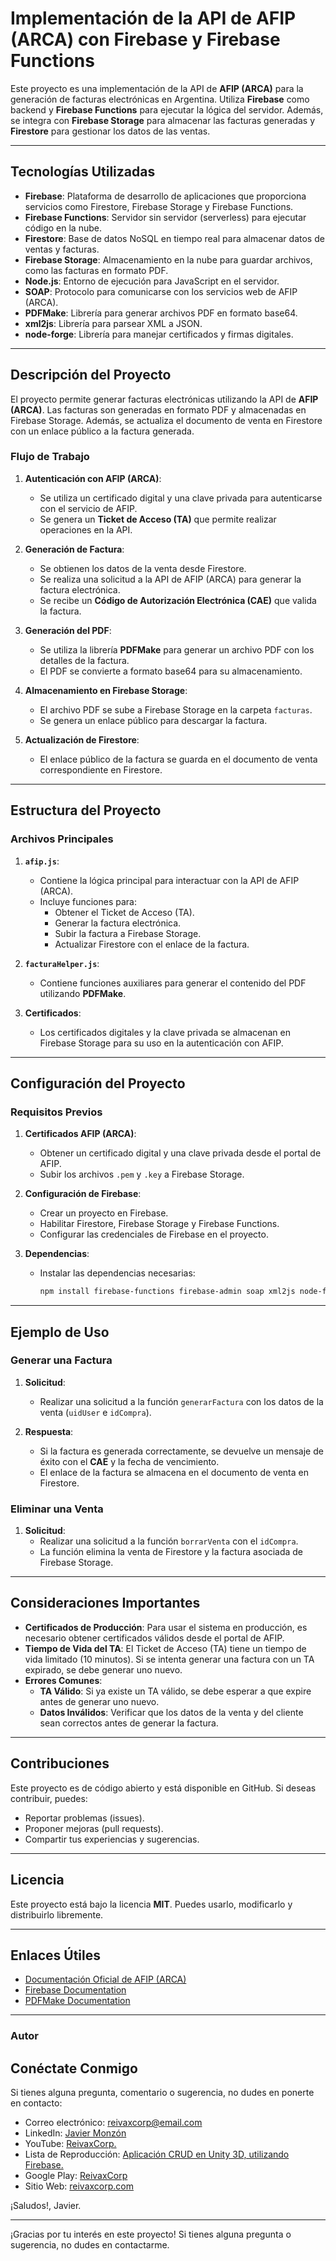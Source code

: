 # **Implementación de la API de AFIP (ARCA) con Firebase y Firebase Functions**

Este proyecto es una implementación de la API de **AFIP (ARCA)** para la generación de facturas electrónicas en Argentina. Utiliza **Firebase** como backend y **Firebase Functions** para ejecutar la lógica del servidor. Además, se integra con **Firebase Storage** para almacenar las facturas generadas y **Firestore** para gestionar los datos de las ventas.

---

## **Tecnologías Utilizadas**

- **Firebase**: Plataforma de desarrollo de aplicaciones que proporciona servicios como Firestore, Firebase Storage y Firebase Functions.
- **Firebase Functions**: Servidor sin servidor (serverless) para ejecutar código en la nube.
- **Firestore**: Base de datos NoSQL en tiempo real para almacenar datos de ventas y facturas.
- **Firebase Storage**: Almacenamiento en la nube para guardar archivos, como las facturas en formato PDF.
- **Node.js**: Entorno de ejecución para JavaScript en el servidor.
- **SOAP**: Protocolo para comunicarse con los servicios web de AFIP (ARCA).
- **PDFMake**: Librería para generar archivos PDF en formato base64.
- **xml2js**: Librería para parsear XML a JSON.
- **node-forge**: Librería para manejar certificados y firmas digitales.

---

## **Descripción del Proyecto**

El proyecto permite generar facturas electrónicas utilizando la API de **AFIP (ARCA)**. Las facturas son generadas en formato PDF y almacenadas en Firebase Storage. Además, se actualiza el documento de venta en Firestore con un enlace público a la factura generada.

### **Flujo de Trabajo**

1. **Autenticación con AFIP (ARCA)**:
   - Se utiliza un certificado digital y una clave privada para autenticarse con el servicio de AFIP.
   - Se genera un **Ticket de Acceso (TA)** que permite realizar operaciones en la API.

2. **Generación de Factura**:
   - Se obtienen los datos de la venta desde Firestore.
   - Se realiza una solicitud a la API de AFIP (ARCA) para generar la factura electrónica.
   - Se recibe un **Código de Autorización Electrónica (CAE)** que valida la factura.

3. **Generación del PDF**:
   - Se utiliza la librería **PDFMake** para generar un archivo PDF con los detalles de la factura.
   - El PDF se convierte a formato base64 para su almacenamiento.

4. **Almacenamiento en Firebase Storage**:
   - El archivo PDF se sube a Firebase Storage en la carpeta `facturas`.
   - Se genera un enlace público para descargar la factura.

5. **Actualización de Firestore**:
   - El enlace público de la factura se guarda en el documento de venta correspondiente en Firestore.

---

## **Estructura del Proyecto**

### **Archivos Principales**

1. **`afip.js`**:
   - Contiene la lógica principal para interactuar con la API de AFIP (ARCA).
   - Incluye funciones para:
     - Obtener el Ticket de Acceso (TA).
     - Generar la factura electrónica.
     - Subir la factura a Firebase Storage.
     - Actualizar Firestore con el enlace de la factura.

2. **`facturaHelper.js`**:
   - Contiene funciones auxiliares para generar el contenido del PDF utilizando **PDFMake**.

3. **Certificados**:
   - Los certificados digitales y la clave privada se almacenan en Firebase Storage para su uso en la autenticación con AFIP.

---

## **Configuración del Proyecto**

### **Requisitos Previos**

1. **Certificados AFIP (ARCA)**:
   - Obtener un certificado digital y una clave privada desde el portal de AFIP.
   - Subir los archivos `.pem` y `.key` a Firebase Storage.

2. **Configuración de Firebase**:
   - Crear un proyecto en Firebase.
   - Habilitar Firestore, Firebase Storage y Firebase Functions.
   - Configurar las credenciales de Firebase en el proyecto.

3. **Dependencias**:
   - Instalar las dependencias necesarias:
     ```bash
     npm install firebase-functions firebase-admin soap xml2js node-forge pdfmake
     ```

---

## **Ejemplo de Uso**

### **Generar una Factura**

1. **Solicitud**:
   - Realizar una solicitud a la función `generarFactura` con los datos de la venta (`uidUser` e `idCompra`).

2. **Respuesta**:
   - Si la factura es generada correctamente, se devuelve un mensaje de éxito con el **CAE** y la fecha de vencimiento.
   - El enlace de la factura se almacena en el documento de venta en Firestore.

### **Eliminar una Venta**

1. **Solicitud**:
   - Realizar una solicitud a la función `borrarVenta` con el `idCompra`.
   - La función elimina la venta de Firestore y la factura asociada de Firebase Storage.

---

## **Consideraciones Importantes**

- **Certificados de Producción**: Para usar el sistema en producción, es necesario obtener certificados válidos desde el portal de AFIP.
- **Tiempo de Vida del TA**: El Ticket de Acceso (TA) tiene un tiempo de vida limitado (10 minutos). Si se intenta generar una factura con un TA expirado, se debe generar uno nuevo.
- **Errores Comunes**:
  - **TA Válido**: Si ya existe un TA válido, se debe esperar a que expire antes de generar uno nuevo.
  - **Datos Inválidos**: Verificar que los datos de la venta y del cliente sean correctos antes de generar la factura.

---

## **Contribuciones**

Este proyecto es de código abierto y está disponible en GitHub. Si deseas contribuir, puedes:

- Reportar problemas (issues).
- Proponer mejoras (pull requests).
- Compartir tus experiencias y sugerencias.

---

## **Licencia**

Este proyecto está bajo la licencia **MIT**. Puedes usarlo, modificarlo y distribuirlo libremente.

---

## **Enlaces Útiles**

- [Documentación Oficial de AFIP (ARCA)](https://www.afip.gob.ar/fe/documentos/manual-desarrollador-ARCA-COMPG-v4-0.pdf)
- [Firebase Documentation](https://firebase.google.com/docs/)
- [PDFMake Documentation](https://pdfmake.github.io/docs/)

---

### **Autor**

## Conéctate Conmigo

Si tienes alguna pregunta, comentario o sugerencia, no dudes en ponerte en contacto:

- Correo electrónico: [reivaxcorp@email.com](mailto:reivaxcorp@gmail.com)
- LinkedIn: [Javier Monzón](https://www.linkedin.com/in/javier-monzón-a527952b5)
- YouTube: [ReivaxCorp.](https://www.youtube.com/channel/UCFaeV4z3zCTvF48ay6q7MtQ)
- Lista de Reproducción: [Aplicación CRUD en Unity 3D, utilizando Firebase.](https://www.youtube.com/playlist?list=PLsvltDspdJcfiiWy2baA2MCNzBm32USjv)
- Google Play: [ReivaxCorp](https://play.google.com/store/apps/dev?id=6165909766232622777)
- Sitio Web: [reivaxcorp.com](https://reivaxcorp.com)

 ¡Saludos!,
 Javier.


---

¡Gracias por tu interés en este proyecto! Si tienes alguna pregunta o sugerencia, no dudes en contactarme.
